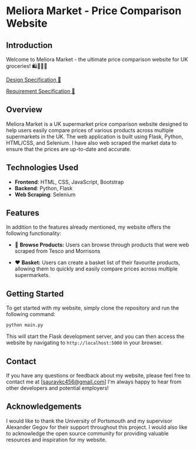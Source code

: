 # Meliora Market - Price Comparison Website

## Introduction

Welcome to Meliora Market - the ultimate price comparison website for UK groceries! 🛍️🍎🍞🍅

[Design Specification :notebook:](./Design_Specification.md)

[Requirement Specification :wrench:](./Requirement_Specification.md)

## Overview

Meliora Market is a UK supermarket price comparison website designed to help users easily compare prices of various products across multiple supermarkets in the UK. The web application is built using Flask, Python, HTML/CSS, and Selenium. I have also web scraped the market data to ensure that the prices are up-to-date and accurate.

## Technologies Used

- **Frontend**: HTML, CSS, JavaScript, Bootstrap
- **Backend**: Python, Flask
- **Web Scraping**: Selenium
  
## Features

In addition to the features already mentioned, my website offers the following functionality:

- :book: **Browse Products:** Users can browse through products that were web scraped from Tesco and Morrisons

- ❤️ **Basket:** Users can create a basket list of their favourite products, allowing them to quickly and easily compare prices across multiple supermarkets.

## Getting Started

To get started with my website, simply clone the repository and run the following command:

```python
python main.py
```

This will start the Flask development server, and you can then access the website by navigating to `http://localhost:5000` in your browser.

## Contact

If you have any questions or feedback about my website, please feel free to contact me at [sauravkc456@gmail.com] I'm always happy to hear from other developers and potential employers!

## Acknowledgements

I would like to thank the University of Portsmouth and my supervisor Alexander Gegov for their support throughout this project. I would also like to acknowledge the open source community for providing valuable resources and inspiration for my website.
